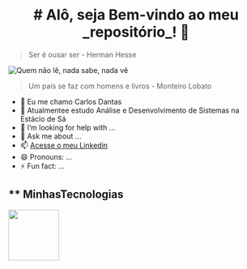 <center><h1># Alô, seja Bem-vindo ao meu _repositório_! 👋</></center>

>Ser é ousar ser - Herman Hesse


![Quem não lê, nada sabe, nada vê](https://3.bp.blogspot.com/_Jx9wELaKm4U/TSWlnVDPCAI/AAAAAAAAAfQ/KCfT3BmSA-0/s1600/livro+m%25C3%25A1gico.jpg)

>Um país se faz com homens e livros - Monteiro Lobato

- 🔭 Eu me chamo Carlos Dantas
- 🌱 Atualmentee estudo Análise e Desenvolvimento de Sistemas na Estácio de Sá
- 🤔 I’m looking for help with ...
- 💬 Ask me about ...
- 📫 [Acesse o meu Linkedin](https://www.linkedin.com/in/carlosdantasoliveira/)
- 😄 Pronouns: ...
- ⚡ Fun fact: ...

** MinhasTecnologias
--------
<img src="https://cdn.jsdelivr.net/gh/devicons/devicon@latest/icons/java/java-original.svg" width="100px"/>

